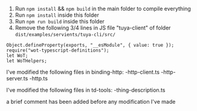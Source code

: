 1. Run `npm install` && `npm build` in the main folder to compile everything
2. Run `npm install` inside this folder
3. Run `npm run build` inside this folder
4. Remove the following 3/4 lines in JS file "tuya-client" of folder `dist/examples/servients/tuya-cli/src/` 
```
Object.defineProperty(exports, "__esModule", { value: true });
require("wot-typescript-definitions");
let WoT;
let WoTHelpers;
```

I've modified the following files in binding-http:
-http-client.ts
-http-server.ts
-http.ts

I've modified the following files in td-tools:
-thing-description.ts

a brief comment has been added before any modification I've made 